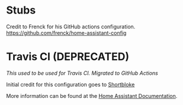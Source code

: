# Stubs

Credit to Frenck for his GitHub actions configuration.
https://github.com/frenck/home-assistant-config

# Travis CI (DEPRECATED)

_This used to be used for Travis CI. Migrated to GitHub Actions_

Initial credit for this configuration goes to [Shortbloke](https://github.com/shortbloke/home_assistant_config)

More information can be found at the [Home Assistant Documentation](https://www.home-assistant.io/docs/ecosystem/backup/backup_github/#step-7-configuration-file-testing).

